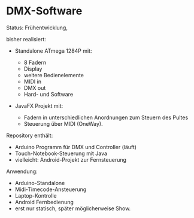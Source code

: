 # DMX-Software

Status: Frühentwicklung,

bisher realisiert: 
- Standalone ATmega 1284P mit: 
  - 8 Fadern
  - Display 
  - weitere Bedienelemente
  - MIDI in
  - DMX out
  - Hard- und Software

- JavaFX Projekt mit:
  - Fadern in unterschiedlichen Anordnungen zum Steuern des Pultes
  - Steuerung über MIDI (OneWay).

Repository enthält:
- Arduino Programm für DMX und Controller (läuft)
- Touch-Notebook-Steuerung mit Java
- vielleicht: Android-Projekt zur Fernsteuerung

Anwendung:
- Arduino-Standalone
- Midi-Timecode-Ansteuerung
- Laptop-Kontrolle
- Android Fernbedienung
- erst nur statisch, später möglicherweise Show.
